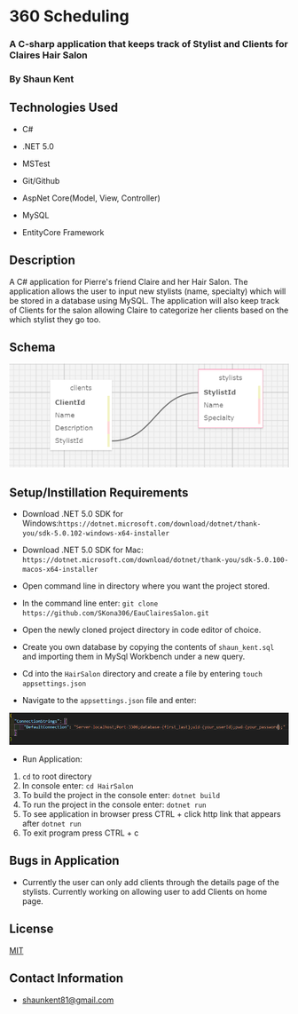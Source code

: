 # 360 Scheduling

### A C-sharp application that keeps track of Stylist and Clients for Claires Hair Salon

### By Shaun Kent

## Technologies Used

* C#

* .NET 5.0

* MSTest

* Git/Github

* AspNet Core(Model, View, Controller)

* MySQL

* EntityCore Framework

## Description

A C# application for Pierre's friend Claire and her Hair Salon. The application allows the user to input new stylists (name, specialty) which will be stored in a database using MySQL. The application will also keep track of Clients for the salon allowing Claire to categorize her clients based on the which stylist they go too. 

## Schema

![Screenshot](SQL.PNG)

## Setup/Instillation Requirements

* Download .NET 5.0 SDK for Windows:`https://dotnet.microsoft.com/download/dotnet/thank-you/sdk-5.0.102-windows-x64-installer` 

* Download .NET 5.0 SDK for Mac: `https://dotnet.microsoft.com/download/dotnet/thank-you/sdk-5.0.100-macos-x64-installer`

* Open command line in directory where you want the project stored.

* In the command line enter: `git clone https://github.com/SKona306/EauClairesSalon.git`

* Open the newly cloned project directory in code editor of choice.

* Create you own database by copying the contents of `shaun_kent.sql` and importing them in MySql Workbench under a new query.

* Cd into the `HairSalon` directory and create a file by entering `touch appsettings.json`

* Navigate to the `appsettings.json` file and enter: 

![Screenshot](appsettings.PNG)

* Run Application:
1. `cd` to root directory
2. In console enter: `cd HairSalon`
3. To build the project in the console enter: `dotnet build` 
4. To run the project in the console enter: `dotnet run`
5. To see application in browser press CTRL + click http link that appears after `dotnet run`
6. To exit program press CTRL + c

## Bugs in Application
* Currently the user can only add clients through the details page of the stylists. Currently working on allowing user to add Clients on home page.
## License 

[MIT](https://choosealicense.com/licenses/mit/)

## Contact Information

* shaunkent81@gmail.com